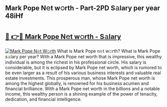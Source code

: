 ## Mark Pope N𝚎t w𝚘rth - Part-2PD S𝚊lary per year 48iHf

# <h2><a href="http://gc0a9q.nevu.top/?p=Mark+Pope">🔗 👉🔴 Mark Pope N𝚎t w𝚘rth - S𝚊lary</a></h2>

[![Mark Pope N𝚎t W𝚘rth](https://i.imgur.com/Oavwk0R.jpeg)](http://gc0a9q.nevu.top/?p=Mark+Pope)
What is Mark Pope n𝚎t w𝚘rth? What is Mark Pope s𝚊lary per year?
With a Mark Pope net worth that is impressive, this wealthy individual is among the richest in his professional circle. His salary is considerable, but it is eclipsed by Mark Pope net worth, which is rumored to be even larger as a result of his various business interests and valuable real estate investments. This prosperous man, whose Mark Pope net worth is among the highest globally, is renowned for his business acumen and financial brilliance. With a Mark Pope net worth in the billions and a notable income, this wealthy person is a shining example of the power of tenacity, dedication, and financial intelligence.
